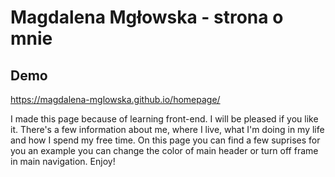 # Magdalena Mgłowska - strona o mnie
## Demo
 https://magdalena-mglowska.github.io/homepage/
 
I made this page because of learning front-end. I will be pleased if you like it. There's a few information about me, where I live, what I'm doing in my life and how I spend my free time. On this page you can find a few suprises for you an example you can change the color of main header or turn off frame in main navigation. Enjoy!
